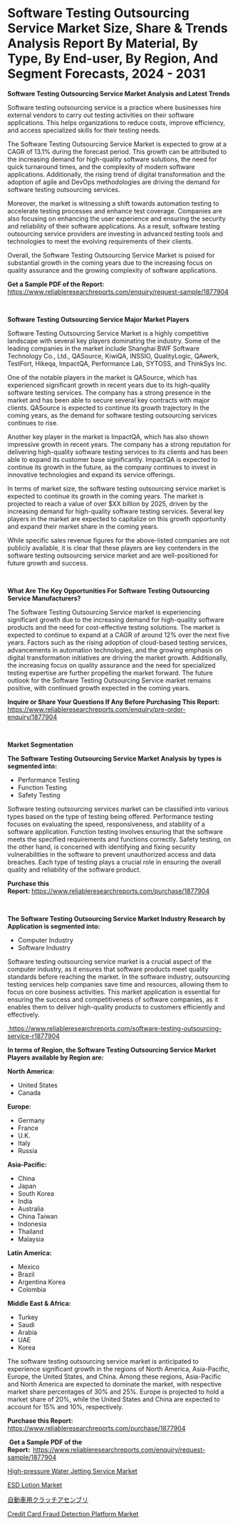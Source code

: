 <p><h1>Software Testing Outsourcing Service Market Size, Share & Trends Analysis Report By Material, By Type, By End-user, By Region, And Segment Forecasts, 2024 - 2031</h1></p><p><strong>Software Testing Outsourcing Service Market Analysis and Latest Trends</strong></p>
<p><p>Software testing outsourcing service is a practice where businesses hire external vendors to carry out testing activities on their software applications. This helps organizations to reduce costs, improve efficiency, and access specialized skills for their testing needs.</p><p>The Software Testing Outsourcing Service Market is expected to grow at a CAGR of 13.1% during the forecast period. This growth can be attributed to the increasing demand for high-quality software solutions, the need for quick turnaround times, and the complexity of modern software applications. Additionally, the rising trend of digital transformation and the adoption of agile and DevOps methodologies are driving the demand for software testing outsourcing services.</p><p>Moreover, the market is witnessing a shift towards automation testing to accelerate testing processes and enhance test coverage. Companies are also focusing on enhancing the user experience and ensuring the security and reliability of their software applications. As a result, software testing outsourcing service providers are investing in advanced testing tools and technologies to meet the evolving requirements of their clients.</p><p>Overall, the Software Testing Outsourcing Service Market is poised for substantial growth in the coming years due to the increasing focus on quality assurance and the growing complexity of software applications.</p></p>
<p><strong>Get a Sample PDF of the Report:&nbsp;</strong> <a href="https://www.reliableresearchreports.com/enquiry/request-sample/1877904">https://www.reliableresearchreports.com/enquiry/request-sample/1877904</a></p>
<p>&nbsp;</p>
<p><strong>Software Testing Outsourcing Service Major Market Players</strong></p>
<p><p>Software Testing Outsourcing Service Market is a highly competitive landscape with several key players dominating the industry. Some of the leading companies in the market include Shanghai BWF Software Technology Co., Ltd., QASource, KiwiQA, INSSIO, QualityLogic, QAwerk, TestFort, Hikeqa, ImpactQA, Performance Lab, SYTOSS, and ThinkSys Inc.</p><p>One of the notable players in the market is QASource, which has experienced significant growth in recent years due to its high-quality software testing services. The company has a strong presence in the market and has been able to secure several key contracts with major clients. QASource is expected to continue its growth trajectory in the coming years, as the demand for software testing outsourcing services continues to rise.</p><p>Another key player in the market is ImpactQA, which has also shown impressive growth in recent years. The company has a strong reputation for delivering high-quality software testing services to its clients and has been able to expand its customer base significantly. ImpactQA is expected to continue its growth in the future, as the company continues to invest in innovative technologies and expand its service offerings.</p><p>In terms of market size, the software testing outsourcing service market is expected to continue its growth in the coming years. The market is projected to reach a value of over $XX billion by 2025, driven by the increasing demand for high-quality software testing services. Several key players in the market are expected to capitalize on this growth opportunity and expand their market share in the coming years.</p><p>While specific sales revenue figures for the above-listed companies are not publicly available, it is clear that these players are key contenders in the software testing outsourcing service market and are well-positioned for future growth and success.</p></p>
<p>&nbsp;</p>
<p><strong>What Are The Key Opportunities For Software Testing Outsourcing Service Manufacturers?</strong></p>
<p><p>The Software Testing Outsourcing Service market is experiencing significant growth due to the increasing demand for high-quality software products and the need for cost-effective testing solutions. The market is expected to continue to expand at a CAGR of around 12% over the next five years. Factors such as the rising adoption of cloud-based testing services, advancements in automation technologies, and the growing emphasis on digital transformation initiatives are driving the market growth. Additionally, the increasing focus on quality assurance and the need for specialized testing expertise are further propelling the market forward. The future outlook for the Software Testing Outsourcing Service market remains positive, with continued growth expected in the coming years.</p></p>
<p><strong>Inquire or Share Your Questions If Any Before Purchasing This Report:</strong> <a href="https://www.reliableresearchreports.com/enquiry/pre-order-enquiry/1877904">https://www.reliableresearchreports.com/enquiry/pre-order-enquiry/1877904</a></p>
<p>&nbsp;</p>
<p><strong>Market Segmentation</strong></p>
<p><strong>The Software Testing Outsourcing Service Market Analysis by types is segmented into:</strong></p>
<p><ul><li>Performance Testing</li><li>Function Testing</li><li>Safety Testing</li></ul></p>
<p><p>Software testing outsourcing services market can be classified into various types based on the type of testing being offered. Performance testing focuses on evaluating the speed, responsiveness, and stability of a software application. Function testing involves ensuring that the software meets the specified requirements and functions correctly. Safety testing, on the other hand, is concerned with identifying and fixing security vulnerabilities in the software to prevent unauthorized access and data breaches. Each type of testing plays a crucial role in ensuring the overall quality and reliability of the software product.</p></p>
<p><strong>Purchase this Report:&nbsp;</strong><a href="https://www.reliableresearchreports.com/purchase/1877904">https://www.reliableresearchreports.com/purchase/1877904</a></p>
<p>&nbsp;</p>
<p><strong>The Software Testing Outsourcing Service Market Industry Research by Application is segmented into:</strong></p>
<p><ul><li>Computer Industry</li><li>Software Industry</li></ul></p>
<p><p>Software testing outsourcing service market is a crucial aspect of the computer industry, as it ensures that software products meet quality standards before reaching the market. In the software industry, outsourcing testing services help companies save time and resources, allowing them to focus on core business activities. This market application is essential for ensuring the success and competitiveness of software companies, as it enables them to deliver high-quality products to customers efficiently and effectively.</p></p>
<p><a href="https://www.reliableresearchreports.com/software-testing-outsourcing-service-r1877904">&nbsp;https://www.reliableresearchreports.com/software-testing-outsourcing-service-r1877904</a></p>
<p><strong>In terms of Region, the Software Testing Outsourcing Service Market Players available by Region are:</strong></p>
<p>
    <p> <strong> North America: </strong>
        <ul>
            <li>United States</li>
            <li>Canada</li>
        </ul>
        </p> 
    <p> <strong> Europe: </strong>
        <ul>
            <li>Germany</li>
            <li>France</li>
            <li>U.K.</li>
            <li>Italy</li>
            <li>Russia</li>
        </ul>
        </p> 
    <p> <strong> Asia-Pacific: </strong>
        <ul>
            <li>China</li>
            <li>Japan</li>
            <li>South Korea</li>
            <li>India</li>
            <li>Australia</li>
            <li>China Taiwan</li>
            <li>Indonesia</li>
            <li>Thailand</li>
            <li>Malaysia</li>
        </ul>
        </p> 
    <p> <strong> Latin America: </strong>
        <ul>
            <li>Mexico</li>
            <li>Brazil</li>
            <li>Argentina Korea</li>
            <li>Colombia</li>
        </ul>
        </p> 
    <p> <strong> Middle East & Africa: </strong>
        <ul>
            <li>Turkey</li>
            <li>Saudi</li>
            <li>Arabia</li>
            <li>UAE</li>
            <li>Korea</li>
        </ul>
    </p>
    </p>
<p><p>The software testing outsourcing service market is anticipated to experience significant growth in the regions of North America, Asia-Pacific, Europe, the United States, and China. Among these regions, Asia-Pacific and North America are expected to dominate the market, with respective market share percentages of 30% and 25%. Europe is projected to hold a market share of 20%, while the United States and China are expected to account for 15% and 10%, respectively.</p></p>
<p><strong>Purchase this Report: </strong><a href="https://www.reliableresearchreports.com/purchase/1877904">https://www.reliableresearchreports.com/purchase/1877904</a></p>
<p>&nbsp;<strong>Get a Sample PDF of the Report:&nbsp;&nbsp;</strong><a href="https://www.reliableresearchreports.com/enquiry/request-sample/1877904">https://www.reliableresearchreports.com/enquiry/request-sample/1877904</a></p>
<p><strong></strong></p>
<p><p><a href="https://github.com/gracielawharr/Market-Research-Report-List-1/blob/main/high-pressure-water-jetting-service-market.md">High-pressure Water Jetting Service Market</a></p><p><a href="https://issuu.com/reportprime-2/docs/esd-lotion-market-size-2030.pptx">ESD Lotion Market</a></p><p><a href="https://github.com/lababdou/Market-Research-Report-List-3/blob/main/416338962444.md">自動車用クラッチアセンブリ</a></p><p><a href="https://github.com/JennyferFeil2023/Market-Research-Report-List-1/blob/main/credit-card-fraud-detection-platform-market.md">Credit Card Fraud Detection Platform Market</a></p></p>